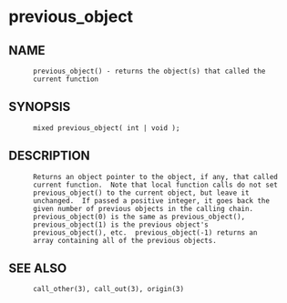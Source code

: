 # previous_object
## NAME
          previous_object() - returns the object(s) that called the
          current function

## SYNOPSIS
          mixed previous_object( int | void );

## DESCRIPTION
          Returns an object pointer to the object, if any, that called
          current function.  Note that local function calls do not set
          previous_object() to the current object, but leave it
          unchanged.  If passed a positive integer, it goes back the
          given number of previous objects in the calling chain.
          previous_object(0) is the same as previous_object(),
          previous_object(1) is the previous object's
          previous_object(), etc.  previous_object(-1) returns an
          array containing all of the previous objects.

## SEE ALSO
          call_other(3), call_out(3), origin(3)
